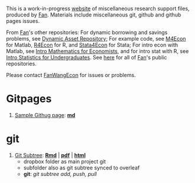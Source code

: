 This is a work-in-progress [website](https://fanwangecon.github.io/Tex4Econ/_nontex) of miscellaneous research support files, produced by [Fan](https://fanwangecon.github.io/). Materials include miscellaneous git,  github and github pages issues.

From [Fan](https://fanwangecon.github.io/)'s other repositories: For dynamic borrowing and savings problems, see [Dynamic Asset Repository](https://fanwangecon.github.io/CodeDynaAsset/); For example code, see [M4Econ](https://fanwangecon.github.io/M4Econ/) for Matlab, [R4Econ](https://fanwangecon.github.io/R4Econ/) for R, and [Stata4Econ](https://fanwangecon.github.io/Stata4Econ/) for Stata; For intro econ with Matlab, see [Intro Mathematics for Economists](https://fanwangecon.github.io/Math4Econ/), and for intro stat with R, see [Intro Statistics for Undergraduates](https://fanwangecon.github.io/Stat4Econ/). See [here](https://github.com/FanWangEcon) for all of [Fan](https://fanwangecon.github.io/)'s public repositories.

Please contact [FanWangEcon](https://fanwangecon.github.io/) for issues or problems.

# Gitpages

1. [Sample Githug page](https://fanwangecon.github.io/Tex4Econ/_nontex/githubpages/sample/): [**md**](https://fanwangecon.github.io/Tex4Econ/_nontex/githubpages/sample/samplepage.md)


# git

1. [Git Subtree](https://fanwangecon.github.io/Tex4Econ/_nontex/git/support/g_subtree/fs_subtree.html): [**Rmd**](https://fanwangecon.github.io/Tex4Econ/_nontex/git/support/g_subtree/fs_subtree.Rmd) \| [**pdf**](https://fanwangecon.github.io/Tex4Econ/_nontex/git/support/g_subtree/fs_subtree.pdf) \| [**html**](https://fanwangecon.github.io/Tex4Econ/_nontex/git/support/g_subtree/fs_subtree.html)
    - dropbox folder as main project git
    - subfolder also as git subtree synced to overleaf
    - **git**: *git subtree add, push, pull*
